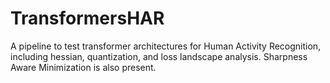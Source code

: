 # TransformersHAR
A pipeline to test transformer architectures for Human Activity Recognition, including hessian, quantization, and loss landscape analysis. Sharpness Aware Minimization is also present.
